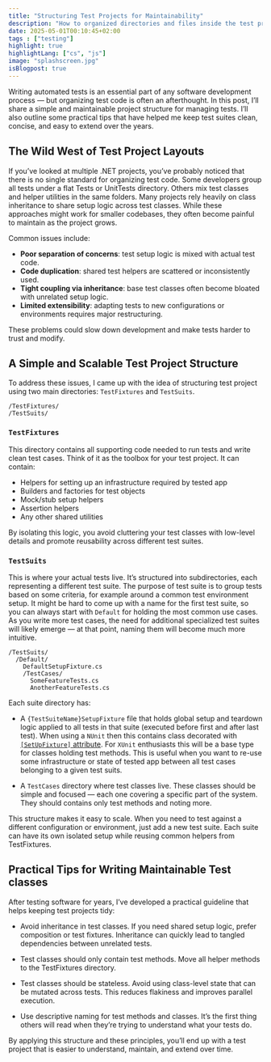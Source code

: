 ```yaml
---
title: "Structuring Test Projects for Maintainability"
description: "How to organized directories and files inside the test projects"
date: 2025-05-01T00:10:45+02:00
tags : ["testing"]
highlight: true
highlightLang: ["cs", "js"]
image: "splashscreen.jpg"
isBlogpost: true
---
```


Writing automated tests is an essential part of any software development process — but organizing test code is often an afterthought. In this post, I’ll share a simple and maintainable project structure for managing tests. I’ll also outline some practical tips that have helped me keep test suites clean, concise, and easy to extend over the years.
<!--more--> 

## The Wild West of Test Project Layouts
If you’ve looked at multiple .NET projects, you’ve probably noticed that there is no single standard for organizing test code. Some developers group all tests under a flat Tests or UnitTests directory. Others mix test classes and helper utilities in the same folders. Many projects rely heavily on class inheritance to share setup logic across test classes. While these approaches might work for smaller codebases, they often become painful to maintain as the project grows.

Common issues include:

- **Poor separation of concerns**: test setup logic is mixed with actual test code.
- **Code duplication**: shared test helpers are scattered or inconsistently used.
- **Tight coupling via inheritance**: base test classes often become bloated with unrelated setup logic.
- **Limited extensibility**: adapting tests to new configurations or environments requires major restructuring.

These problems could slow down development and make tests harder to trust and modify.

## A Simple and Scalable Test Project Structure

To address these issues, I came up with the idea of structuring test project using two main directories: `TestFixtures` and `TestSuits`.

```plaintext
/TestFixtures/
/TestSuits/
```

### `TestFixtures`
This directory contains all supporting code needed to run tests and write clean test cases. Think of it as the toolbox for your test project. It can contain:

- Helpers for setting up an infrastructure required by tested app
- Builders and factories for test objects
- Mock/stub setup helpers
- Assertion helpers
- Any other shared utilities

By isolating this logic, you avoid cluttering your test classes with low-level details and promote reusability across different test suites.


### `TestSuits`
This is where your actual tests live. It’s structured into subdirectories, each representing a different test suite. The purpose of test suite is to group tests based on some criteria, for example around a common test environment setup. It might be hard to come up with a name for the first test suite, so you can always start with `Default` for holding the most common use cases. As you write more test cases, the need for additional specialized test suites will likely emerge — at that point, naming them will become much more intuitive.


```plaintext
/TestSuits/
  /Default/
    DefaultSetupFixture.cs
    /TestCases/
      SomeFeatureTests.cs
      AnotherFeatureTests.cs

``` 

Each suite directory has:

- A `{TestSuiteName}SetupFixture` file that holds global setup and teardown logic applied to all tests in that suite (executed before first and after last test). When using a `NUnit` then this contains class decorated with [`[SetUpFixture]` attribute](https://docs.nunit.org/articles/nunit/writing-tests/attributes/setupfixture.html). For `XUnit` enthusiasts this will be a base type for classes holding test methods. This is useful when you want to re-use some infrastructure or state of tested app between all test cases belonging to a given test suits.

- A `TestCases` directory where test classes live. These classes should be simple and focused — each one covering a specific part of the system. They should contains only test methods and noting more.

This structure makes it easy to scale. When you need to test against a different configuration or environment, just add a new test suite. Each suite can have its own isolated setup while reusing common helpers from TestFixtures.

## Practical Tips for Writing Maintainable Test classes
After testing software for years, I’ve developed a practical guideline that helps keeping test projects tidy:

- Avoid inheritance in test classes. If you need shared setup logic, prefer composition or test fixtures. Inheritance can quickly lead to tangled dependencies between unrelated tests.

- Test classes should only contain test methods. Move all helper methods to the TestFixtures directory.

- Test classes should be stateless. Avoid using class-level state that can be mutated across tests. This reduces flakiness and improves parallel execution.

- Use descriptive naming for test methods and classes. It’s the first thing others will read when they’re trying to understand what your tests do.

By applying this structure and these principles, you’ll end up with a test project that is easier to understand, maintain, and extend over time.